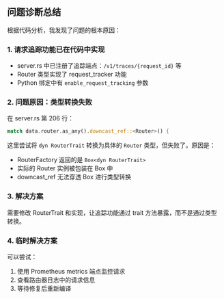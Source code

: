 ## 问题诊断总结

根据代码分析，我发现了问题的根本原因：

### 1. 请求追踪功能已在代码中实现
- server.rs 中已注册了追踪端点：`/v1/traces/{request_id}` 等
- Router 类型实现了 request_tracker 功能
- Python 绑定中有 `enable_request_tracking` 参数

### 2. 问题原因：类型转换失败
在 server.rs 第 206 行：
```rust
match data.router.as_any().downcast_ref::<Router>() {
```

这里尝试将 `dyn RouterTrait` 转换为具体的 `Router` 类型，但失败了。原因是：
- RouterFactory 返回的是 `Box<dyn RouterTrait>`
- 实际的 Router 实例被包装在 Box 中
- downcast_ref 无法穿透 Box 进行类型转换

### 3. 解决方案
需要修改 RouterTrait 和实现，让追踪功能通过 trait 方法暴露，而不是通过类型转换。

### 4. 临时解决方案
可以尝试：
1. 使用 Prometheus metrics 端点监控请求
2. 查看路由器日志中的请求信息
3. 等待修复后重新编译

